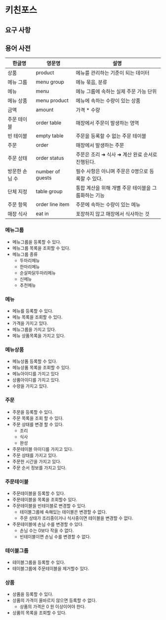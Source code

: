 # 키친포스

## 요구 사항

## 용어 사전

| 한글명 | 영문명 | 설명 |
| --- | --- | --- |
| 상품 | product | 메뉴를 관리하는 기준이 되는 데이터 |
| 메뉴 그룹 | menu group | 메뉴 묶음, 분류 |
| 메뉴 | menu | 메뉴 그룹에 속하는 실제 주문 가능 단위 |
| 메뉴 상품 | menu product | 메뉴에 속하는 수량이 있는 상품 |
| 금액 | amount | 가격 * 수량 |
| 주문 테이블 | order table | 매장에서 주문이 발생하는 영역 |
| 빈 테이블 | empty table | 주문을 등록할 수 없는 주문 테이블 |
| 주문 | order | 매장에서 발생하는 주문 |
| 주문 상태 | order status | 주문은 조리 ➜ 식사 ➜ 계산 완료 순서로 진행된다. |
| 방문한 손님 수 | number of guests | 필수 사항은 아니며 주문은 0명으로 등록할 수 있다. |
| 단체 지정 | table group | 통합 계산을 위해 개별 주문 테이블을 그룹화하는 기능 |
| 주문 항목 | order line item | 주문에 속하는 수량이 있는 메뉴 |
| 매장 식사 | eat in | 포장하지 않고 매장에서 식사하는 것 |


### 메뉴그룹
* 메뉴그룹을 등록할 수 있다.
* 메뉴그룹 목록을 조회할 수 있다.
* 메뉴그룹 종류
  * 두마리메뉴
  * 한마리메뉴
  * 순살파닭두마리메뉴
  * 신메뉴
  * 추천메뉴

### 메뉴
* 메뉴를 등록할 수 있다.
* 메뉴 목록을 조회할 수 있다.
* 가격을 가지고 있다.
* 메뉴그룹을 가지고 있다.
* 메뉴 상품목록을 가지고 있다.

### 메뉴상품
* 메뉴상품 등록할 수 있다.
* 메뉴상품 목록을 조회할 수 있다.
* 메뉴아이디를 가지고 있다
* 상품아이디를 가지고 있다.
* 수량을 가지고 있다.

### 주문
* 주문을 등록할 수 있다.
* 주문 목록을 조회 할 수 있다.
* 주문 상태를 변경 할 수 있다.
  * 조리
  * 식사
  * 완성
* 주문테이블 아이디를 가지고 있다.
* 주문 상태를 가지고 있다.
* 주문한 시간을 가지고 있다.
* 주문 순서 정보를 가지고 있다.

### 주문테이블
* 주문테이블을 등록할 수 있다.
* 주문테이블을 목록을 조회할수 있다.
* 주문테이블을 빈테이블로 변경할 수 있다.
  * 테이블그룹에 속해있는 테이블은 변경할 수 없다.
  * 주문 상태가 조리중이거나 식사중이면 테이블을 변경할 수 없다.
* 주문테이블에 손님 수를 변경할 수 있다.
  * 손님 수는 0보다 작을 수 없다. 
  * 빈테이블이면 손님 수를 변경할 수 없다.

### 테이블그룹
* 테이블그룹을 등록할 수 있다.
* 테이블그룹에 주문테이블을 제거할수 있다.

### 상품
* 상품을 등록할 수 있다.
* 상품의 가격이 올바르지 않으면 등록할 수 없다.
  * 상품의 가격은 0 원 이상이어야 한다.
* 상품의 목록을 조회할 수 있다.

